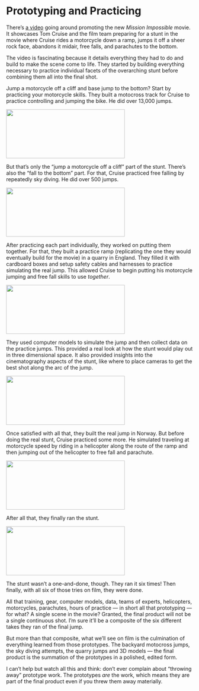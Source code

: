 # Prototyping and Practicing

There’s [a video](https://twitter.com/TomCruise/status/1604839778125430785) going around promoting the new _Mission Impossible_ movie. It showcases Tom Cruise and the film team preparing for a stunt in the movie where Cruise rides a motorcycle down a ramp, jumps it off a sheer rock face, abandons it midair, free falls, and parachutes to the bottom.

The video is fascinating because it details everything they had to do and build to make the scene come to life. They started by building everything necessary to practice individual facets of the overarching stunt before combining them all into the final shot.

Jump a motorcycle off a cliff and base jump to the bottom? Start by practicing your motorcycle skills. They built a motocross track for Cruise to practice controlling and jumping the bike. He did over 13,000 jumps.

<img src="https://cdn.jim-nielsen.com/blog/2022/prototype-dirt-bike.gif" width="320" height="132" alt="" />

But that’s only the “jump a motorcycle off a cliff” part of the stunt. There’s also the “fall to the bottom” part. For that, Cruise practiced free falling by repeatedly sky diving. He did over 500 jumps.

<img src="https://cdn.jim-nielsen.com/blog/2022/prototype-sky-dive.gif" width="320" height="132" alt="" />

After practicing each part individually, they worked on putting them together. For that, they built a practice ramp (replicating the one they would eventually build for the movie) in a quarry in England. They filled it with cardboard boxes and setup safety cables and harnesses to practice simulating the real jump. This allowed Cruise to begin putting his motorcycle jumping and free fall skills to use _together_.

<img src="https://cdn.jim-nielsen.com/blog/2022/prototype-model.gif" width="320" height="132" alt="" />

They used computer models to simulate the jump and then collect data on the practice jumps. This provided a real look at how the stunt would play out in three dimensional space. It also provided insights into the cinematography aspects of the stunt, like where to place cameras to get the best shot along the arc of the jump.

<img src="https://cdn.jim-nielsen.com/blog/2022/prototype-computer-model.gif" width="320" height="132" alt="" />

Once satisfied with all that, they built the real jump in Norway. But before doing the real stunt, Cruise practiced some more. He simulated traveling at motorcycle speed by riding in a helicopter along the route of the ramp and then jumping out of the helicopter to free fall and parachute.

<img src="https://cdn.jim-nielsen.com/blog/2022/prototype-helicopter.gif" width="320" height="132" alt="" />

After all that, they finally ran the stunt.

<img src="https://cdn.jim-nielsen.com/blog/2022/prototype-final-shot.gif" width="320" height="132" alt="" />

The stunt wasn’t a one-and-done, though. They ran it six times! Then finally, with all six of those tries on film, they were done. 

All that training, gear, computer models, data, teams of experts, helicopters, motorcycles, parachutes, hours of practice — in short all that prototyping — for what? A single scene in the movie? Granted, the final product will not be a single continuous shot. I’m sure it’ll be a composite of the six different takes they ran of the final jump.

But more than that composite, what we’ll see on film is the culmination of everything learned from those prototypes. The backyard motocross jumps, the sky diving attempts, the quarry jumps and 3D models — the final product is the summation of the prototypes in a polished, edited form.

I can’t help but watch all this and think: don’t ever complain about “throwing away” prototype work. The prototypes _are_ the work, which means they are part of the final product even if you threw them away materially.